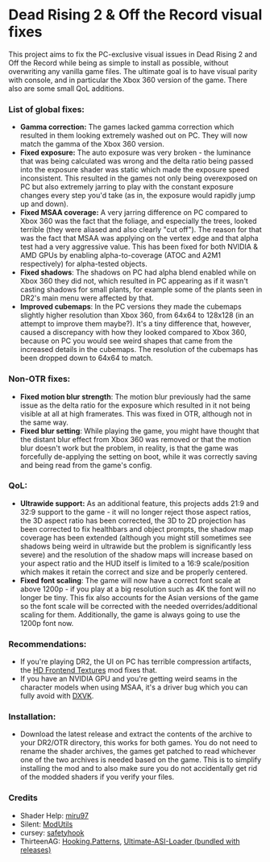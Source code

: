 # Dead Rising 2 & Off the Record visual fixes

This project aims to fix the PC-exclusive visual issues in Dead Rising 2 and Off the Record while being as simple to install as possible, without overwriting any vanilla game files. The ultimate goal is to have visual parity with console, and in particular the Xbox 360 version of the game. There also are some small QoL additions.

### List of global fixes:
- **Gamma correction:** The games lacked gamma correction which resulted in them looking extremely washed out on PC. They will now match the gamma of the Xbox 360 version.
- **Fixed exposure:** The auto exposure was very broken - the luminance that was being calculated was wrong and the delta ratio being passed into the exposure shader was static which made the exposure speed inconsistent. This resulted in the games not only being overexposed on PC but also extremely jarring to play with the constant exposure changes every step you'd take (as in, the exposure would rapidly jump up and down).
- **Fixed MSAA coverage:** A very jarring difference on PC compared to Xbox 360 was the fact that the foliage, and especially the trees, looked terrible (they were aliased and also clearly "cut off"). The reason for that was the fact that MSAA was applying on the vertex edge and that alpha test had a very aggressive value. This has been fixed for both NVIDIA & AMD GPUs by enabling alpha-to-coverage (ATOC and A2M1 respectively) for alpha-tested objects.
- **Fixed shadows**: The shadows on PC had alpha blend enabled while on Xbox 360 they did not, which resulted in PC appearing as if it wasn't casting shadows for small plants, for example some of the plants seen in DR2's main menu were affected by that.
- **Improved cubemaps**: In the PC versions they made the cubemaps slightly higher resolution than Xbox 360, from 64x64 to 128x128 (in an attempt to improve them maybe?). It's a tiny difference that, however, caused a discrepancy with how they looked compared to Xbox 360, because on PC you would see weird shapes that came from the increased details in the cubemaps. The resolution of the cubemaps has been dropped down to 64x64 to match.

### Non-OTR fixes:
- **Fixed motion blur strength**: The motion blur previously had the same issue as the delta ratio for the exposure which resulted in it not being visible at all at high framerates. This was fixed in OTR, although not in the same way.
- **Fixed blur setting**: While playing the game, you might have thought that the distant blur effect from Xbox 360 was removed or that the motion blur doesn't work but the problem, in reality, is that the game was forcefully de-applying the setting on boot, while it was correctly saving and being read from the game's config.

### QoL:
- **Ultrawide support:** As an additional feature, this projects adds 21:9 and 32:9 support to the game - it will no longer reject those aspect ratios, the 3D aspect ratio has been corrected, the 3D to 2D projection has been corrected to fix healthbars and object prompts, the shadow map coverage has been extended (although you might still sometimes see shadows being weird in ultrawide but the problem is significantly less severe) and the resolution of the shadow maps will increase based on your aspect ratio and the HUD itself is limited to a 16:9 scale/position which makes it retain the correct and size and be properly centered.
- **Fixed font scaling**: The game will now have a correct font scale at above 1200p - if you play at a big resolution such as 4K the font will no longer be tiny. This fix also accounts for the Asian versions of the game so the font scale will be corrected with the needed overrides/additional scaling for them. Additionally, the game is always going to use the 1200p font now.    

### Recommendations:
- If you're playing DR2, the UI on PC has terrible compression artifacts, the [HD Frontend Textures](https://www.nexusmods.com/deadrising2/mods/22) mod fixes that.
- If you have an NVIDIA GPU and you're getting weird seams in the character models when using MSAA, it's a driver bug which you can fully avoid with [DXVK](https://github.com/doitsujin/dxvk).

### Installation:
 - Download the latest release and extract the contents of the archive to your DR2/OTR directory, this works for both games. You do not need to rename the shader archives, the games get patched to read whichever one of the two archives is needed based on the game. This is to simplify installing the mod and to also make sure you do not accidentally get rid of the modded shaders if you verify your files.

### Credits

- Shader Help: [miru97](https://github.com/mlleemiles)
- Silent: [ModUtils](https://github.com/CookiePLMonster/ModUtils)
- cursey: [safetyhook](https://github.com/cursey/safetyhook)
- ThirteenAG: [Hooking.Patterns](https://github.com/ThirteenAG/Hooking.Patterns), [Ultimate-ASI-Loader (bundled with releases)](https://github.com/ThirteenAG/Ultimate-ASI-Loader)
